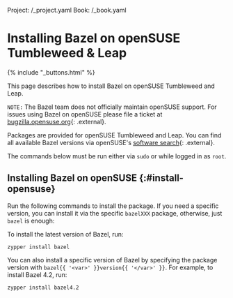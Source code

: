 Project: /_project.yaml
Book: /_book.yaml

# Installing Bazel on openSUSE Tumbleweed & Leap

{% include "_buttons.html" %}

This page describes how to install Bazel on openSUSE Tumbleweed and Leap.

`NOTE:` The Bazel team does not officially maintain openSUSE support. For issues
using Bazel on openSUSE please file a ticket at [bugzilla.opensuse.org](https://bugzilla.opensuse.org/){: .external}.

Packages are provided for openSUSE Tumbleweed and Leap. You can find all
available Bazel versions via openSUSE's [software search](https://software.opensuse.org/search?utf8=%E2%9C%93&baseproject=ALL&q=bazel){: .external}.

The commands below must be run either via `sudo` or while logged in as `root`.

## Installing Bazel on openSUSE {:#install-opensuse}

Run the following commands to install the package. If you need a specific
version, you can install it via the specific `bazelXXX` package, otherwise,
just `bazel` is enough:

To install the latest version of Bazel, run:

```posix-terminal
zypper install bazel
```

You can also install a specific version of Bazel by specifying the package
version with `bazel{{ '<var>' }}version{{ '</var>' }}`. For example, to install
Bazel 4.2, run:

```posix-terminal
zypper install bazel4.2
```
